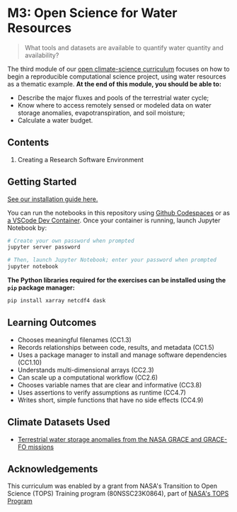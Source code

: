 M3: Open Science for Water Resources
====================================

> What tools and datasets are available to quantify water quantity and availability?

The third module of our [open climate-science curriculum](https://openclimatescience.github.io/curriculum) focuses on how to begin a reproducible computational science project, using water resources as a thematic example. **At the end of this module, you should be able to:**

- Describe the major fluxes and pools of the terrestrial water cycle;
- Know where to access remotely sensed or modeled data on water storage anomalies, evapotranspiration, and soil moisture;
- Calculate a water budget.


Contents
--------------

1. Creating a Research Software Environment


Getting Started
---------------

[See our installation guide here.](https://github.com/OpenClimateScience/M1-Open-Climate-Data/blob/main/HOW_TO_INSTALL.md)

You can run the notebooks in this repository using [Github Codespaces](https://docs.github.com/en/codespaces/overview) or as [a VSCode Dev Container](https://code.visualstudio.com/docs/devcontainers/containers). Once your container is running, launch Jupyter Notebook by:

```sh
# Create your own password when prompted
jupyter server password

# Then, launch Jupyter Notebook; enter your password when prompted
jupyter notebook
```

**The Python libraries required for the exercises can be installed using the `pip` package manager:**

```sh
pip install xarray netcdf4 dask
```


Learning Outcomes
-----------------

- Chooses meaningful filenames (CC1.3)
- Records relationships between code, results, and metadata (CC1.5)
- Uses a package manager to install and manage software dependencies (CC1.10)
- Understands multi-dimensional arrays (CC2.3)
- Can scale up a computational workflow (CC2.6)
- Chooses variable names that are clear and informative (CC3.8)
- Uses assertions to verify assumptions as runtime (CC4.7)
- Writes short, simple functions that have no side effects (CC4.9)


Climate Datasets Used
---------------------

- [Terrestrial water storage anomalies from the NASA GRACE and GRACE-FO missions](https://podaac.jpl.nasa.gov/dataset/TELLUS_GRAC-GRFO_MASCON_CRI_GRID_RL06.1_V3)


Acknowledgements
----------------

This curriculum was enabled by a grant from NASA's Transition to Open Science (TOPS) Training program (80NSSC23K0864), part of [NASA's TOPS Program](https://nasa.github.io/Transform-to-Open-Science/)
